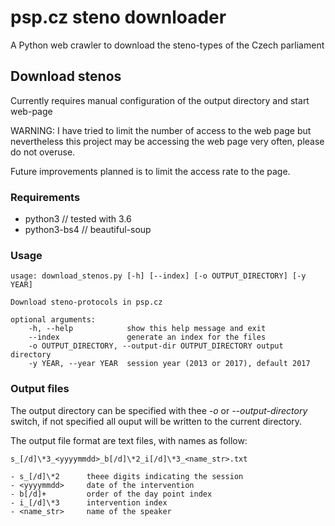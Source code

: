 # psp.cz steno downloader
A Python web crawler to download the steno-types of the Czech parliament

## Download stenos
Currently requires manual configuration of the output directory and start web-page

   WARNING: I have tried to limit the number of access to the web page
            but nevertheless this project may be accessing the web
            page very often, please do not overuse.
            
Future improvements planned is to limit the access rate to the page.

### Requirements
 - python3        // tested with 3.6
 - python3-bs4    // beautiful-soup
 
### Usage

    usage: download_stenos.py [-h] [--index] [-o OUTPUT_DIRECTORY] [-y YEAR]

    Download steno-protocols in psp.cz

    optional arguments:
        -h, --help            show this help message and exit
        --index               generate an index for the files
        -o OUTPUT_DIRECTORY, --output-dir OUTPUT_DIRECTORY output directory
        -y YEAR, --year YEAR  session year (2013 or 2017), default 2017

### Output files

The output directory can be specified with thee *-o* or *--output-directory* switch, if not specified all ouput will be written to the current directory.

The output file format are text files, with names as follow:

    s_[/d]\*3_<yyyymmdd>_b[/d]\*2_i[/d]\*3_<name_str>.txt
         
    - s_[/d]\*2      theee digits indicating the session
    - <yyyymmdd>     date of the intervention
    - b[/d]+         order of the day point index
    - i_[/d]\*3      intervention index
    - <name_str>     name of the speaker

